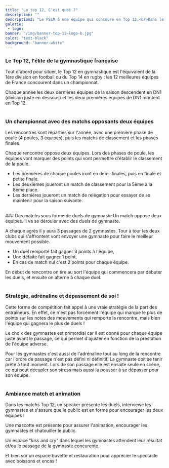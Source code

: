 ```yaml
---
title: "Le top 12, C'est quoi ?"
description: ""
description2: "Le PSLM à une équipe qui concoure en Top 12.<br>Dans le fonctionnement habituel d'une compétiton de gymnastique artistique en FFGym, toutes les équipes passent aux 4 agrès, on fait le total des points et l'équipe avec le plus de points remporte la compétition. <br>Le format du top 12 est un peu différent, on vous explique ici les subtilités"
galerie:
 - logo:
banner: "/img/banner-top-12-logo-b.jpg"
color: "text-black"
background: "banner-white"
---
```

### Le Top 12, l'élite de la gymnastique française
Tout d'abord pour situer, le Top 12 en gymnastique est l'équivalent de la 1ère division en football ou du Top 14 en rugby : les 12 meilleures équipes de France concourent dans un championnat.

Chaque année les deux dernières équipes de la saison descendent en DN1 (division juste en dessous) et les deux premières équipes de DN1 montent en Top 12.
<br><br>
### Un championnat avec des matchs opposants deux équipes
Les rencontres sont réparties sur l'année, avec une première phase de poule (4 poules, 3 équipes), puis les matchs de classement et les phases finales.

Chaque rencontre oppose deux équipes. Lors des phases de poule, les équipes vont marquer des points qui vont permettre d'établir le classement de la poule.

- Les premières de chaque poules iront en demi-finales, puis en finale et petite finale.
- Les deuxièmes joueront un match de classement pour la 5ème à la 8ème place.
- Les dernières joueront un match de relégation pour essayer de se maintenir pour la saison suivante.

<br>
### Des matchs sous forme de duels de gymnaste
Un match oppose deux équipes. Il va se dérouler avec des duels de gymnaste.

A chaque agrès il y aura 3 passages de 2 gymnastes. Tour à tour les deux clubs qui s'affrontent vont envoyer une gymnaste pour faire le meilleur mouvement possible.

- Un duel remporté fait gagner 3 points à l'équipe,
- Une défaite fait gagner 1 point,
- En cas de match nul c'est 2 points pour chaque équipe.

En début de rencontre on tire au sort l'équipe qui commencera par débuter les duels, et ensuite on alterne à chaque duel.
<br><br>
### Stratégie, adrénaline et dépassement de soi !

Cette forme de compétition fait appel à une vraie stratégie de la part des entraîneurs. En effet, ce n'est pas forcément l'équipe qui marque le plus de points sur les notes des mouvements qui remporte la rencontre, mais bien l'équipe qui gagnera le plus de duels !

Le choix des gymnastes est primordial car il est donné pour chaque équipe juste avant le passage, ce qui permet d'ajuster en fonction de la prestation de l'équipe adverse.

Pour les gymnastes c'est aussi de l'adrénaline tout au long de la rencontre car l'ordre de passage n'est pas défini ni définitif. La gymnaste doit se tenir prête à tout moment.
Lors de son passage elle est ensuite seule en scène, ce qui peut décupler son stress mais aussi la pousser à se dépasser pour son équipe.
<br><br>
### Ambiance match et animation

Dans les matchs Top 12, un speaker présente les duels, interviewe les gymnastes et s'assure que le public est en forme pour encourager les deux équipes !

Une mascotte est présente pour assurer l'animation, encourager les gymnastes et chatouiller le public.

Un espace "kiss and cry" dans lequel les gymnastes attendent leur résultat et/ou le passage de la gymnaste concurente.

Et bien sûr un espace buvette et restauration pour apprécier le spectacle avec boissons et encas !
